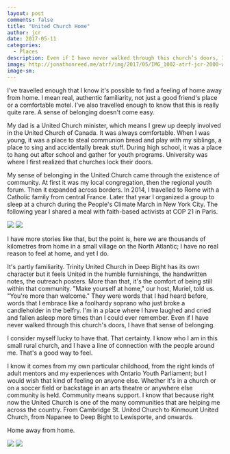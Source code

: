```yaml
---
layout: post
comments: false
title: "United Church Home"
author: jcr
date: 2017-05-11
categories:
  - Places
description: Even if I have never walked through this church’s doors, I have that sense of belonging.
image: http://jonathonreed.me/atrf/img/2017/05/IMG_1002-atrf-jcr-2000-web.jpg
image-sm:
---
```


I've travelled enough that I know it's possible to find a feeling of home away from home. I mean real, authentic familiarity, not just a good friend's place or a comfortable motel. I've also travelled enough to know that this is really quite rare. A sense of belonging doesn't come easy.

My dad is a United Church minister, which means I grew up deeply involved in the United Church of Canada. It was always comfortable. When I was young, it was a place to steal communion bread and play with my siblings, a place to sing and accidentally break stuff. During high school, it was a place to hang out after school and gather for youth programs. University was where I first realized that churches lock their doors.

My sense of belonging in the United Church came through the existence of community. At first it was my local congregation, then the regional youth forum. Then it expanded across borders. In 2014, I travelled to Rome with a Catholic family from central France. Later that year I organized a group to sleep at a church during the People's Climate March in New York City. The following year I shared a meal with faith-based activists at COP 21 in Paris.

<img src="http://jonathonreed.me/atrf/img/2017/05/IMG_1002-atrf-jcr-2000-web.jpg">

<img src="http://jonathonreed.me/atrf/img/2017/05/IMG_1004-atrf-jcr-2000-web.jpg">

I have more stories like that, but the point is, here we are thousands of kilometres from home in a small village on the North Atlantic; I have no real reason to feel at home, and yet I do.

It's partly familiarity. Trinity United Church in Deep Bight has its own character but it feels United in the humble furnishings, the handwritten notes, the outreach posters. More than that, it's the comfort of being still within that community. "Make yourself at home," our host, Muriel, told us. "You're more than welcome." They were words that I had heard before, words that I embrace like a foolhardy soprano who just broke a candleholder in the belfry. I'm in a place where I have laughed and cried and fallen asleep more times than I could ever remember. Even if I have never walked through this church's doors, I have that sense of belonging.

I consider myself lucky to have that. That certainty. I know who I am in this small rural church, and I have a line of connection with the people around me. That's a good way to feel.

I know it comes from my own particular childhood, from the right kinds of adult mentors and my experiences with Ontario Youth Parliament; but I would wish that kind of feeling on anyone else. Whether it's in a church or on a soccer field or backstage in an arts theatre or anywhere else community is held. Community means support. I know that because right now the United Church is one of the many communities that are helping me across the country. From Cambridge St. United Church to Kinmount United Church, from Napanee to Deep Bight to Lewisporte, and onwards.

Home away from home.

<img src="http://jonathonreed.me/atrf/img/2017/05/IMG_1017-atrf-jcr-2000-web.jpg">

<img src="http://jonathonreed.me/atrf/img/2017/05/IMG_1040-atrf-jcr-2000-web.jpg">